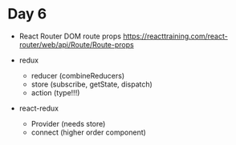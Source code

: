 # Day 6

- React Router DOM route props
  https://reacttraining.com/react-router/web/api/Route/Route-props
  
- redux
  - reducer (combineReducers)
  - store (subscribe, getState, dispatch)
  - action (type!!!)
  
- react-redux
  - Provider (needs store)
  - connect (higher order component)